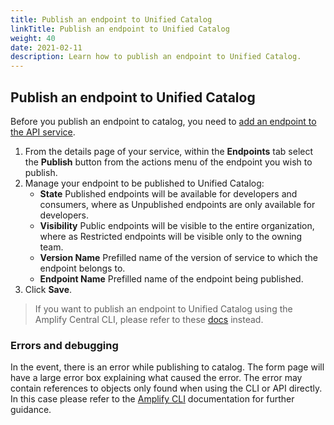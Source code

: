 ```yaml
---
title: Publish an endpoint to Unified Catalog
linkTitle: Publish an endpoint to Unified Catalog
weight: 40
date: 2021-02-11
description: Learn how to publish an endpoint to Unified Catalog.
---
```


## Publish an endpoint to Unified Catalog

Before you publish an endpoint to catalog, you need to [add an endpoint to the API service](/docs/central/env_gw_mgmt/add_endpoints).

1. From the details page of your service, within the **Endpoints** tab select the **Publish** button from the actions menu of the endpoint you wish to publish.
2. Manage your endpoint to be published to Unified Catalog:
   * **State** Published endpoints will be available for developers and consumers, where as Unpublished endpoints are only available for developers.
   * **Visibility** Public endpoints will be visible to the entire organization, where as Restricted endpoints will be visible only to the owning team.  
   * **Version Name** Prefilled name of the version of service to which the endpoint belongs to.
   * **Endpoint Name** Prefilled name of the endpoint being published.
3. Click **Save**.

> If you want to publish an endpoint to Unified Catalog using the Amplify Central CLI, please refer to these [docs](/docs/central/cli_central/cli_publish) instead.

### Errors and debugging

In the event, there is an error while publishing to catalog. The form page will have a large error box explaining what caused the error. The error may contain references to objects only found when using the CLI or API directly. In this case please refer to the [Amplify CLI](/docs/central/cli_central/cli_publish) documentation for further guidance.
